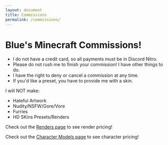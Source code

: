 ```yaml
---
layout: document
title: Commissions
permalink: /commissions/
---
```


# Blue's Minecraft Commissions!

 - I do not have a credit card, so all payments must be in Discord Nitro.
 - Please do not rush me to finish your commission! I have other things to do.
 - I have the right to deny or cancel a commission at any time.
 - If you'd like a preset, you have to provide me with a skin.

I will NOT make:

 - Hateful Artwork
 - Nudity/NSFW/Gore/Vore
 - Furries
 - HD SKins Presets/Renders

Check out the [Renders page](./renders/) to see render pricing!

Check out the [Character Models page](./character-models/) to see character pricing!
